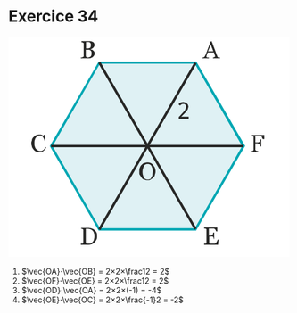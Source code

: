 # Exercice 34

![Hexagone](Ex34.png)

1. $\vec{OA}⋅\vec{OB} = 2×2×\frac12 = 2$
2. $\vec{OF}⋅\vec{OE} = 2×2×\frac12 = 2$
3. $\vec{OD}⋅\vec{OA} = 2×2×(-1) = -4$
4. $\vec{OE}⋅\vec{OC} = 2×2×\frac{-1}2 = -2$